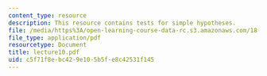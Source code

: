 ```yaml
---
content_type: resource
description: This resource contains tests for simple hypotheses.
file: /media/https%3A/open-learning-course-data-rc.s3.amazonaws.com/18-443-statistics-for-applications-fall-2006/c5f71f8ebc429e105b5fe8c42531f145_lecture10.pdf
file_type: application/pdf
resourcetype: Document
title: lecture10.pdf
uid: c5f71f8e-bc42-9e10-5b5f-e8c42531f145
---
```

